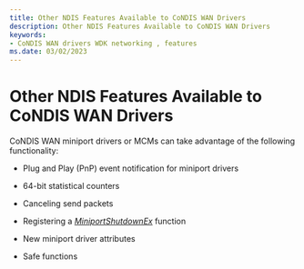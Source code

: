```yaml
---
title: Other NDIS Features Available to CoNDIS WAN Drivers
description: Other NDIS Features Available to CoNDIS WAN Drivers
keywords:
- CoNDIS WAN drivers WDK networking , features
ms.date: 03/02/2023
---
```


# Other NDIS Features Available to CoNDIS WAN Drivers





CoNDIS WAN miniport drivers or MCMs can take advantage of the following functionality:

-   Plug and Play (PnP) event notification for miniport drivers

-   64-bit statistical counters

-   Canceling send packets

-   Registering a [*MiniportShutdownEx*](/windows-hardware/drivers/ddi/ndis/nc-ndis-miniport_shutdown) function

-   New miniport driver attributes

-   Safe functions

 

